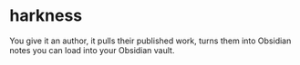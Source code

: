 # harkness

You give it an author, it pulls their published work, turns them into Obsidian notes you can load into your Obsidian vault.
